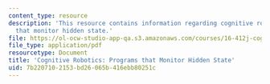 ```yaml
---
content_type: resource
description: 'This resource contains information regarding cognitive robotics: Programs
  that monitor hidden state.'
file: https://ol-ocw-studio-app-qa.s3.amazonaws.com/courses/16-412j-cognitive-robotics-spring-2016/7b2207102153bd26065b416ebb80251c_MIT16_412JS16_L2.pdf
file_type: application/pdf
resourcetype: Document
title: 'Cognitive Robotics: Programs that Monitor Hidden State'
uid: 7b220710-2153-bd26-065b-416ebb80251c
---
```

